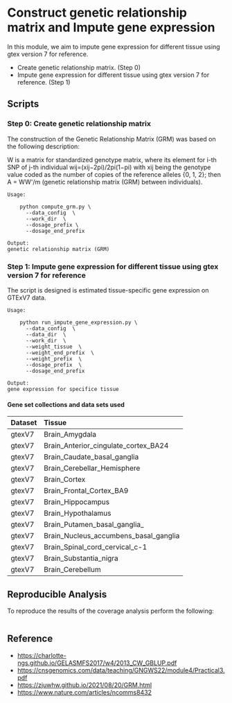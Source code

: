 # Construct genetic relationship matrix and Impute gene expression

In this module, we aim to impute gene expression for different tissue using gtex version 7 for reference.
- Create genetic relationship matrix. (Step 0)
- Impute gene expression for different tissue using gtex version 7 for reference. (Step 1)

## Scripts
### Step 0: Create genetic relationship matrix

The construction of the Genetic Relationship Matrix (GRM) was based on the following description:

W is a matrix for standardized genotype matrix, where its element for i-th SNP of j-th individual wij=(xij−2pi)/2pi(1−pi) with xij being the genotype value coded as the number of copies of the reference alleles {0, 1, 2}; then A = WW'/m (genetic relationship matrix (GRM) between individuals).

```
Usage:

    python compute_grm.py \
      --data_config  \
      --work_dir  \
      --dosage_prefix \
      --dosage_end_prefix 

Output:
genetic relationship matrix (GRM)
```

### Step 1: Impute gene expression for different tissue using gtex version 7 for reference
The script is designed is estimated tissue-specific gene expression on GTExV7 data.

```
Usage:

    python run_impute_gene_expression.py \
      --data_config  \
      --data_dir  \
      --work_dir  \
      --weight_tissue  \
      --weight_end_prefix  \
      --weight_prefix  \
      --dosage_prefix  \
      --dosage_end_prefix  

Output:
gene expression for specifice tissue
```

#### **Gene set collections and data sets used**


| Dataset | Tissue|
| :------ | :--------- |
| gtexV7 | Brain_Amygdala |
| gtexV7 | Brain_Anterior_cingulate_cortex_BA24 |
| gtexV7 | Brain_Caudate_basal_ganglia |
| gtexV7 | Brain_Cerebellar_Hemisphere |
| gtexV7 | Brain_Cortex |
| gtexV7 | Brain_Frontal_Cortex_BA9 |
| gtexV7 | Brain_Hippocampus |
| gtexV7 | Brain_Hypothalamus |
| gtexV7 | Brain_Putamen_basal_ganglia_ |
| gtexV7 | Brain_Nucleus_accumbens_basal_ganglia |
| gtexV7 | Brain_Spinal_cord_cervical_c-1 |
| gtexV7 | Brain_Substantia_nigra |  
| gtexV7 | Brain_Cerebellum |        


## Reproducible Analysis

To reproduce the results of the coverage analysis perform the following:

```

```


## Reference
+  https://charlotte-ngs.github.io/GELASMFS2017/w4/2013_CW_GBLUP.pdf
+  https://cnsgenomics.com/data/teaching/GNGWS22/module4/Practical3.pdf
+  https://zjuwhw.github.io/2021/08/20/GRM.html
+  https://www.nature.com/articles/ncomms8432


  

  


